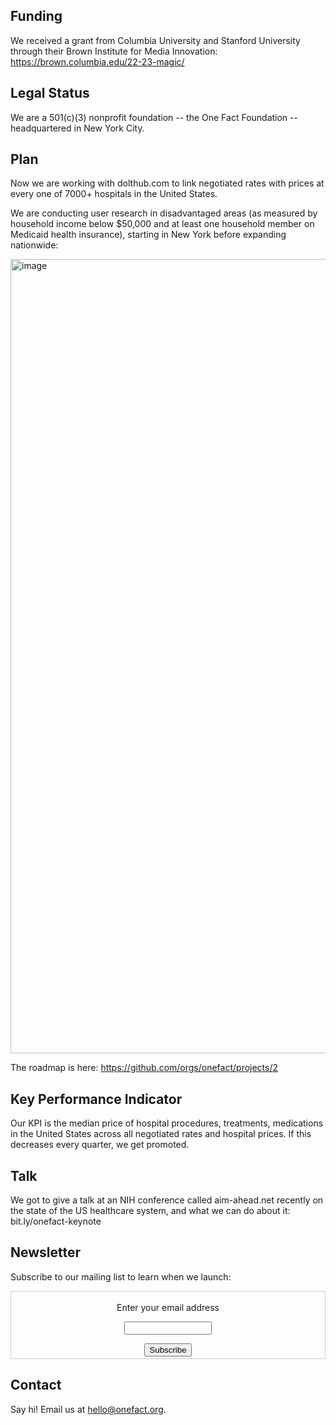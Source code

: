 ## Funding

We received a grant from Columbia University and Stanford University through their Brown Institute for Media Innovation: https://brown.columbia.edu/22-23-magic/

## Legal Status

We are a 501(c)(3) nonprofit foundation -- the One Fact Foundation -- headquartered in New York City.

## Plan

Now we are working with dolthub.com to link negotiated rates with prices at every one of 7000+ hospitals in the United States. 

We are conducting user research in disadvantaged areas (as measured by household income below $50,000 and at least one household member on Medicaid health insurance), starting in New York before expanding nationwide:

<img width="1271" alt="image" src="https://user-images.githubusercontent.com/5317244/195488758-71cc8cfa-e853-4854-b5ff-40162dd67d03.png">

The roadmap is here: https://github.com/orgs/onefact/projects/2 

## Key Performance Indicator

Our KPI is the median price of hospital procedures, treatments, medications in the United States across all negotiated rates and hospital prices. If this decreases every quarter, we get promoted.

## Talk

We got to give a talk at an NIH conference called aim-ahead.net recently on the state of the US healthcare system, and what we can do about it: bit.ly/onefact-keynote

## Newsletter

Subscribe to our mailing list to learn when we launch:


<form style="border:1px solid #ccc;padding:3px;text-align:center;" action="https://tinyletter.com/payless-health" method="post" target="popupwindow" onsubmit="window.open('https://tinyletter.com/payless-health', 'popupwindow', 'scrollbars=yes,width=800,height=600');return true"><p><label for="tlemail">Enter your email address</label></p><p><input type="text" style="width:140px" name="email" id="tlemail" /></p><input type="hidden" value="1" name="embed"/><input type="submit" value="Subscribe" /></form>

## Contact

Say hi! Email us at hello@onefact.org.
